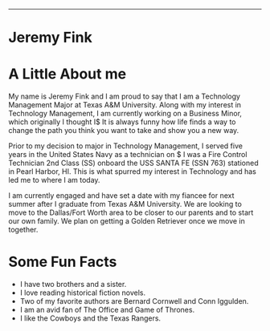 ---
# Jeremy Fink

# A Little About me

My name is Jeremy Fink and I am proud to say that I am a Technology Management Major at Texas A&M University.
Along with my interest in Technology Management, I am currently working on a Business Minor, which originally I thought I$
It is always funny how life finds a way to change the path you think you want to take and show you a new way.

Prior to my decision to major in Technology Management, I served five years in the United States Navy as a technician on $
I was a Fire Control Technician 2nd Class (SS) onboard the USS SANTA FE (SSN 763) stationed in Pearl Harbor, HI.
This is what spurred my interest in Technology and has led me to where I am today.

I am currently engaged and have set a date with my fiancee for next summer after I graduate from Texas A&M University.
We are looking to move to the Dallas/Fort Worth area to be closer to our parents and to start our own family.
We plan on getting a Golden Retriever once we move in together.

# Some Fun Facts

- I have two brothers and a sister.
- I love reading historical fiction novels.
- Two of my favorite authors are Bernard Cornwell and Conn Iggulden.
- I am an avid fan of The Office and Game of Thrones.
- I like the Cowboys and the Texas Rangers.
